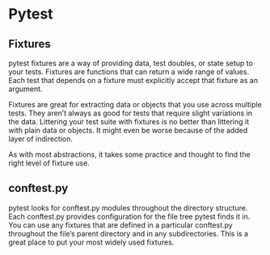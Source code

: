 # Pytest

## Fixtures

pytest fixtures are a way of providing data, test doubles, or state setup to your tests. Fixtures are functions that can return a wide range of values. Each test that depends on a fixture must explicitly accept that fixture as an argument.

Fixtures are great for extracting data or objects that you use across multiple tests. They aren’t always as good for tests that require slight variations in the data. Littering your test suite with fixtures is no better than littering it with plain data or objects. It might even be worse because of the added layer of indirection.

As with most abstractions, it takes some practice and thought to find the right level of fixture use.

## conftest.py

pytest looks for conftest.py modules throughout the directory structure. Each conftest.py provides configuration for the file tree pytest finds it in. You can use any fixtures that are defined in a particular conftest.py throughout the file’s parent directory and in any subdirectories. This is a great place to put your most widely used fixtures.